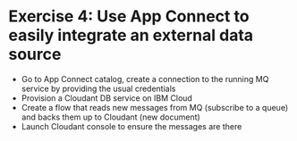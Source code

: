 # Exercise 4: Use App Connect to easily integrate an external data source

* Go to App Connect catalog, create a connection to the running MQ service by providing the usual credentials
* Provision a Cloudant DB service on IBM Cloud
* Create a flow that reads new messages from MQ (subscribe to a queue) and backs them up to Cloudant (new document)
* Launch Cloudant console to ensure the messages are there
